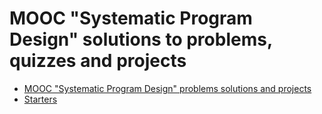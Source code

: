 # MOOC "Systematic Program Design" solutions to problems, quizzes and projects

- [MOOC "Systematic Program Design" problems solutions and projects](https://learning.edx.org/course/course-v1:UBCx+SPD1x+2T2015)
- [Starters](https://github.com/ossu/spd-starters/tree/main)

